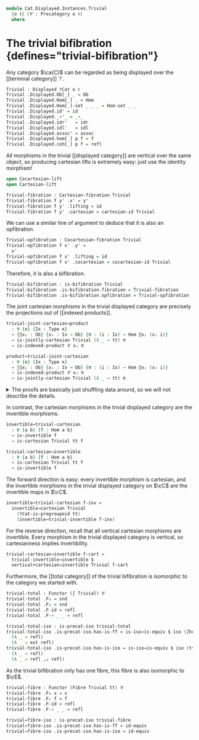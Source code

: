<!--
```agda
open import Cat.Displayed.Cartesian.Joint
open import Cat.Functor.Equivalence.Path
open import Cat.Instances.Shape.Terminal
open import Cat.Diagram.Product.Indexed
open import Cat.Displayed.Bifibration
open import Cat.Displayed.Cocartesian
open import Cat.Displayed.Cartesian
open import Cat.Functor.Equivalence
open import Cat.Displayed.Fibre
open import Cat.Displayed.Total
open import Cat.Displayed.Base
open import Cat.Prelude

import Cat.Displayed.Morphism
import Cat.Reasoning
```
-->

```agda
module Cat.Displayed.Instances.Trivial
  {o ℓ} (𝒞 : Precategory o ℓ)
  where
```

<!--
```agda
open Cat.Reasoning 𝒞
open Functor
open ∫Hom

private variable
  a b : Ob
  f g : Hom a b

private module ⊤Cat = Cat.Reasoning ⊤Cat
```
-->

# The trivial bifibration {defines="trivial-bifibration"}

Any category $\ca{C}$ can be regarded as being displayed over the
[[terminal category]] $\top$.

```agda
Trivial : Displayed ⊤Cat o ℓ
Trivial .Displayed.Ob[_] _ = Ob
Trivial .Displayed.Hom[_] _ = Hom
Trivial .Displayed.Hom[_]-set _ _ _ = Hom-set _ _
Trivial .Displayed.id' = id
Trivial .Displayed._∘'_ = _∘_
Trivial .Displayed.idr'   = idr
Trivial .Displayed.idl'   = idl
Trivial .Displayed.assoc' = assoc
Trivial .Displayed.hom[_] p f = f
Trivial .Displayed.coh[_] p f = refl
```

<!--
```agda
module Trivial where
  open Cat.Displayed.Morphism Trivial public


trivial-invertible→invertible
  : ∀ {tt-inv : ⊤Cat.is-invertible tt}
  → Trivial.is-invertible[ tt-inv ] f
  → is-invertible f
trivial-invertible→invertible f-inv =
  make-invertible f.inv' f.invl' f.invr'
  where module f = Trivial.is-invertible[_] f-inv

invertible→trivial-invertible
  : ∀ {tt-inv : ⊤Cat.is-invertible tt}
  → is-invertible f
  → Trivial.is-invertible[ tt-inv ] f
invertible→trivial-invertible {tt-inv = tt-inv} f-inv =
  Trivial.make-invertible[ tt-inv ] f.inv f.invl f.invr
  where module f = is-invertible f-inv
```
-->

All morphisms in the trivial [[displayed category]] are vertical over
the same object, so producing cartesian lifts is extremely easy: just
use the identity morphism!

```agda
open Cocartesian-lift
open Cartesian-lift

Trivial-fibration : Cartesian-fibration Trivial
Trivial-fibration f y' .x' = y'
Trivial-fibration f y' .lifting = id
Trivial-fibration f y' .cartesian = cartesian-id Trivial
```

We can use a similar line of argument to deduce that it is also an opfibration.

```agda
Trivial-opfibration : Cocartesian-fibration Trivial
Trivial-opfibration f x' .y' =
  x'
Trivial-opfibration f x' .lifting = id
Trivial-opfibration f x' .cocartesian = cocartesian-id Trivial
```

Therefore, it is also a bifibration.

```agda
Trivial-bifibration : is-bifibration Trivial
Trivial-bifibration .is-bifibration.fibration = Trivial-fibration
Trivial-bifibration .is-bifibration.opfibration = Trivial-opfibration
```

The joint cartesian morphisms in the trivial displayed category
are precisely the projections out of [[indexed products]].

```agda
trivial-joint-cartesian→product
  : ∀ {κ} {Ix : Type κ}
  → {∏xᵢ : Ob} {xᵢ : Ix → Ob} {π : (i : Ix) → Hom ∏xᵢ (xᵢ i)}
  → is-jointly-cartesian Trivial (λ _ → tt) π
  → is-indexed-product 𝒞 xᵢ π

product→trivial-joint-cartesian
  : ∀ {κ} {Ix : Type κ}
  → {∏xᵢ : Ob} {xᵢ : Ix → Ob} {π : (i : Ix) → Hom ∏xᵢ (xᵢ i)}
  → is-indexed-product 𝒞 xᵢ π
  → is-jointly-cartesian Trivial (λ _ → tt) π
```

<details>
<summary>The proofs are basically just shuffling data around,
so we will not describe the details.
</summary>

```agda
trivial-joint-cartesian→product {xᵢ = xᵢ} {π = π} π-cart =
  π-product
  where
    module π = is-jointly-cartesian π-cart
    open is-indexed-product

    π-product : is-indexed-product 𝒞 xᵢ π
    π-product .tuple fᵢ = π.universal tt fᵢ
    π-product .commute = π.commutes tt _ _
    π-product .unique fᵢ p = π.unique _ p

product→trivial-joint-cartesian {xᵢ = xᵢ} {π = π} π-product =
  π-cart
  where
    module π = is-indexed-product π-product
    open is-jointly-cartesian

    π-cart : is-jointly-cartesian Trivial (λ _ → tt) π
    π-cart .universal tt fᵢ = π.tuple fᵢ
    π-cart .commutes tt fᵢ ix = π.commute
    π-cart .unique other p = π.unique _ p
```
</details>

In contrast, the cartesian morphisms in the trivial displayed category
are the invertible morphisms.

```agda
invertible→trivial-cartesian
  : ∀ {a b} {f : Hom a b}
  → is-invertible f
  → is-cartesian Trivial tt f

trivial-cartesian→invertible
  : ∀ {a b} {f : Hom a b}
  → is-cartesian Trivial tt f
  → is-invertible f
```

The forward direction is easy: every invertible morphism is cartesian,
and the invertible morphisms in the trivial displayed category on $\cC$ are
the invertible maps in $\cC$.

```agda
invertible→trivial-cartesian f-inv =
  invertible→cartesian Trivial
    (⊤Cat-is-pregroupoid tt)
    (invertible→trivial-invertible f-inv)
```

For the reverse direction, recall that all vertical cartesian morphisms
are invertible. Every morphism in the trivial displayed category is vertical,
so cartesianness implies invertibility.

```agda
trivial-cartesian→invertible f-cart =
  trivial-invertible→invertible $
  vertical+cartesian→invertible Trivial f-cart
```


Furthermore, the [[total category]] of the trivial bifibration is *isomorphic*
to the category we started with.

```agda
trivial-total : Functor (∫ Trivial) 𝒞
trivial-total .F₀ = snd
trivial-total .F₁ = snd
trivial-total .F-id = refl
trivial-total .F-∘ _ _ = refl

trivial-total-iso : is-precat-iso trivial-total
trivial-total-iso .is-precat-iso.has-is-ff = is-iso→is-equiv $ iso (∫hom tt)
  (λ _ → refl)
  (λ _ → ext refl)
trivial-total-iso .is-precat-iso.has-is-iso = is-iso→is-equiv $ iso (tt ,_)
  (λ _ → refl)
  (λ _ → refl ,ₚ refl)
```

As the trivial bifibration only has one fibre, this fibre is also
isomorphic to $\cE$.

```agda
trivial-fibre : Functor (Fibre Trivial tt) 𝒞
trivial-fibre .F₀ x = x
trivial-fibre .F₁ f = f
trivial-fibre .F-id = refl
trivial-fibre .F-∘ _ _ = refl

trivial→fibre-iso : is-precat-iso trivial-fibre
trivial→fibre-iso .is-precat-iso.has-is-ff = id-equiv
trivial→fibre-iso .is-precat-iso.has-is-iso = id-equiv
```
